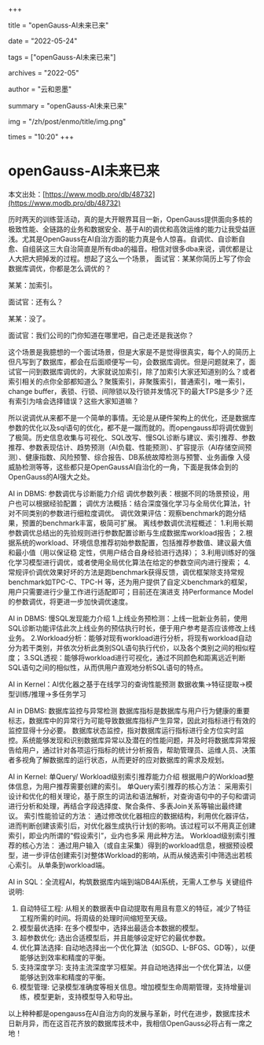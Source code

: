 +++

title = "openGauss-AI未来已来" 

date = "2022-05-24" 

tags = ["openGauss-AI未来已来"] 

archives = "2022-05" 

author = "云和恩墨" 

summary = "openGauss-AI未来已来"

img = "/zh/post/enmo/title/img.png" 

times = "10:20"
+++

# openGauss-AI未来已来

本文出处：[https://www.modb.pro/db/48732](https://www.modb.pro/db/48732)

历时两天的训练营活动，真的是大开眼界耳目一新，OpenGauss提供面向多核的极致性能、全链路的业务和数据安全、基于AI的调优和高效运维的能力让我受益匪浅。尤其是OpenGauss在AI自治方面的能力真是令人惊喜。自调优、自诊断自愈、自组装这三大自治简直是所有dba的福音。相信对很多dba来说，调优都是让人大把大把掉发的过程。想起了这么一个场景，
面试官：某某你简历上写了你会数据库调优，你都是怎么调优的？

某某：加索引。

面试官：还有么？

某某：没了。

面试官：我们公司的门你知道在哪里吧，自己走还是我送你？

这个场景是我臆想的一个面试场景，但是大家是不是觉得很真实，每个人的简历上但凡写到了数据库，都会在后面顺便写一句，会数据库调优。但是问题就来了，面试官一问到数据库调优的，大家就说加索引，除了加索引大家还知道别的么？或者索引相关的点你全部都知道么？聚簇索引，非聚簇索引，普通索引，唯一索引，change buffer，表锁、行锁、间隙锁以及行锁并发情况下的最大TPS是多少？还有索引为啥会选择错误？这些大家知道嘛？

所以说调优从来都不是一个简单的事情。无论是从硬件架构上的优化，还是数据库参数的优化以及sql语句的优化，都不是一蹴而就的。而opengauss却将调优做到了极简。历史信息收集与可视化、SQL改写、慢SQL诊断与建议、索引推荐、参数推荐、参数表现估计、趋势预测（AI负载、性能预测）、扩容提示（AI存储空间预测）、健康指数、风险预警、综合报告、DB系统故障检测与预警、业务画像 入侵威胁检测等等，这些都只是OpenGaussAI自治化的一角，下面是我体会到的OpenGauss的AI强大之处。

AI in DBMS: 参数调优与诊断能力介绍
调优参数列表：根据不同的场景预设，用户也可以根据经验配置；
调优方法概括：结合深度强化学习与全局优化算法，针对不同类别的参数进行细粒度调优。
调优效果评估：观察benchmark的跑分结果，预置的benchmark丰富，极简可扩展。
离线参数调优流程概述：
1.利用长期参数调优总结出的先验规则进行参数配置诊断与生成数据库workload报告；
2.根据系统的workload、环境信息推荐初始参数配置，包括推荐参数值、建议最大值和最小值（用以保证稳 定性，供用户结合自身经验进行选择）；
3.利用训练好的强化学习模型进行调优，或者使用全局优化算法在给定的参数空间内进行搜索；
4.常规评价调优效果好坏的方法是跑benchmark获得反馈，调优框架除支持常规benchmark如TPC-C、TPC-H 等，还为用户提供了自定义benchmark的框架，用户只需要进行少量工作进行适配即可；目前还在演进支 持Performance Model的参数调优，将更进一步加快调优速度。

AI in DBMS: 慢SQL发现能力介绍
1.上线业务预检测：上线一批新业务前，使用SQL诊断功能评估此次上线业务的预估执行时长，便于用户参考是否应该修改上线业务。 2.Workload分析：能够对现有workload进行分析，将现有workload自动分为若干类别，并依次分析此类别SQL语句执行代价，以及各个类别之间的相似程度；
3.SQL透视：能够将workload进行可视化，通过不同颜色和距离远近判断SQL语句之间的相似性，从而供用户直观地分析SQL语句的特点。

AI in Kernel：AI优化器之基于在线学习的查询性能预测
数据收集->特征提取->模型训练/推理->多任务学习

AI in DBMS: 数据库监控与异常检测
数据库指标是数据库与用户行为健康的重要标志，数据库中的异常行为可能导致数据库指标产生异常，因此对指标进行有效的监控显得十分必要。
数据库状态监控，指对数据库运行指标进行全方位实时监控。系统能够发现和识别数据库异常以及潜在的性能问题，并及时将数据库异常报告给用户，通过针对各项运行指标的统计分析报告，帮助管理员、运维人员、决策者多视角了解数据库的运行状态，从而更好的应对数据库的需求及规划。

AI in Kernel: 单Query/ Workload级别索引推荐能力介绍
根据用户的Workload整体信息，为用户推荐需要创建的索引。
单Query索引推荐的核心方法：
采用索引设计和优化的相关理论，基于原生的词法和语法解析，对查询语句中的子句和谓词进行分析和处理，再结合字段选择度、聚合条件、多表Join关系等输出最终建议。
索引性能验证的方法：
通过修改优化器相应的数据结构，利用优化器评估，进而判断创建该索引后，对优化器生成执行计划的影响。该过程可以不用真正创建索引，即业内所谓的“假设索引”，业内也多采 用此种方法。
Workload级别索引推荐的核心方法：
通过用户输入（或自主采集）得到的workload信息，根据预设模型，进一步评估创建索引对整体Workload的影响，从而从候选索引中筛选出若核心索引。 从单条到workload端。

AI in SQL：全流程AI，构筑数据库内端到端DB4AI系统，无需人工参与
关键组件说明:

1. 自动特征工程: 从相关的数据表中自动提取有用且有意义的特征，减少了特征工程所需的时间。将周级的处理时间缩短至天级。
2. 模型最优选择: 在多个模型中，选择出最适合本数据的模型。
3. 超参数优化: 选出合适模型后，并且能够设定好它的最优参数。
4. 优化算法选择: 自动地选择出一个优化算法（如SGD、L-BFGS、GD等），以便能够达到效率和精度的平衡。
5. 支持深度学习: 支持主流深度学习框架。并自动地选择出一个优化算法，以便能够达到效率和精度的平衡。
6. 模型管理: 记录模型准确度等相关信息。增加模型生命周期管理，支持增量训练，模型更新，支持模型导入和导出。

以上种种都是opengauss在AI自治方向的发展与革新，时代在进步，数据库技术日新月异，而在这百花齐放的数据库技术中，我相信OpenGauss必将占有一席之地！
